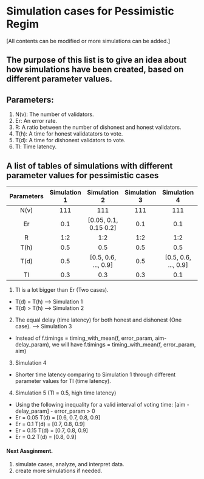 # Simulation cases for Pessimistic Regim
[All contents can be modified or more simulations can be added.]

## The purpose of this list is to give an idea about how simulations have been created, based on different parameter values.

## Parameters:
1. N(v): The number of validators.
2. Er:   An error rate.
3. R:    A ratio between the number of dishonest and honest validators.
4. T(h): A time for honest validatators to vote.
5. T(d): A time for dishonest validators to vote.
6. Tl:   Time latency.

## A list of tables of simulations with different parameter values for pessimistic cases
|Parameters | Simulation 1         | Simulation 2         | Simulation 3         | Simulation 4        | Simulation 5       |
|:---------:|:--------------------:|:--------------------:|:--------------------:|:-------------------:|:------------------:|
|N(v)       |      111             |      111             |      111             |        111          |      111           |
|Er         |      0.1             |[0.05, 0.1, 0.15 0.2] |      0.1             |        0.1          |    SEE BELOW       |
|R          |      1:2             |      1:2             |      1:2             |        1:2          |      1:2           |
|T(h)       |      0.5             |      0.5             |      0.5             |        0.5          |      0.5           |
|T(d)       |      0.5             | [0.5, 0.6, ..., 0.9] |      0.5             |[0.5, 0.6, ..., 0.9] |    SEE BELOW       |
|Tl         |      0.3             |      0.3             |      0.3             |        0.1          |      0.5           |

1. Tl is a lot bigger than Er (Two cases).
  - T(d) = T(h) --> Simulation 1
  - T(d) > T(h) --> Simulation 2
2. The equal delay (time latency) for both honest and dishonest (One case). --> Simulation 3
  - Instead of f.timings = timing_with_mean(f, error_param, aim-delay_param), we will have f.timings = timing_with_mean(f, error_param, aim)
3. Simulation 4
  - Shorter time latency comparing to Simulation 1 through different parameter values for Tl (time latency).
4. Simulation 5 (Tl = 0.5, high time latency)
  - Using the following inequality for a valid interval of voting time:
    [aim - delay_param] - error_param > 0
  - Er = 0.05
    T(d) = [0.6, 0.7, 0.8, 0.9]
  - Er = 0.1
    T(d) = [0.7, 0.8, 0.9]
  - Er = 0.15
    T(d) = [0.7, 0.8, 0.9]
  - Er = 0.2
    T(d) = [0.8, 0.9]

#### Next Assginment.
1. simulate cases, analyze, and interpret data.
2. create more simulations if needed.

